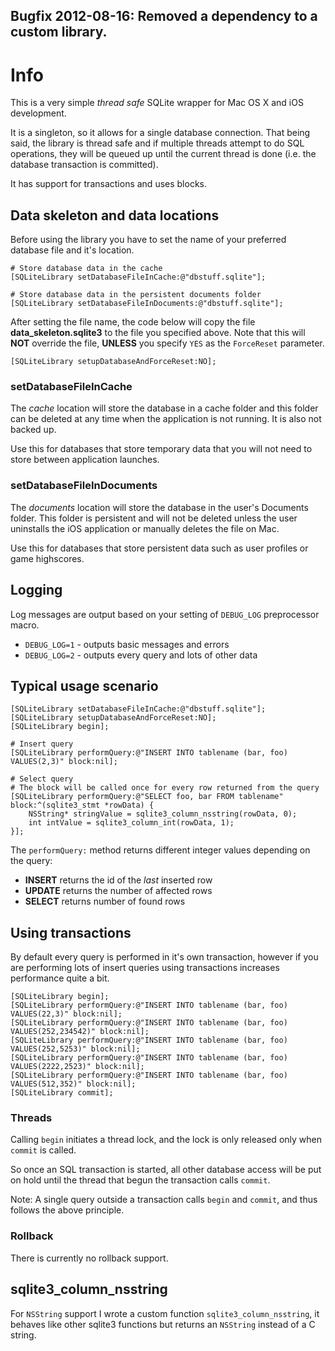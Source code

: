 ## Bugfix 2012-08-16: Removed a dependency to a custom library.

# Info

This is a very simple *thread safe* SQLite wrapper for Mac OS X and iOS development.

It is a singleton, so it allows for a single database connection. That being said, the library is thread
safe and if multiple threads attempt to do SQL operations, they will be queued up until the current
thread is done (i.e. the database transaction is committed).

It has support for transactions and uses blocks.

## Data skeleton and data locations

Before using the library you have to set the name of your preferred database file and it's location.

```objc
# Store database data in the cache
[SQLiteLibrary setDatabaseFileInCache:@"dbstuff.sqlite"];
 
# Store database data in the persistent documents folder
[SQLiteLibrary setDatabaseFileInDocuments:@"dbstuff.sqlite"];
```

After setting the file name, the code below will copy the file **data_skeleton.sqlite3** to the file you specified above.
Note that this will **NOT** override the file, **UNLESS** you specify `YES` as the `ForceReset` parameter.

```objc
[SQLiteLibrary setupDatabaseAndForceReset:NO];
```

### setDatabaseFileInCache 

The *cache* location will store the database in a cache folder and this folder can be deleted at any time
when the application is not running. It is also not backed up.

Use this for databases that store temporary data that you will not need to store between application launches.

### setDatabaseFileInDocuments

The *documents* location will store the database in the user's Documents folder. This folder is persistent
and will not be deleted unless the user uninstalls the iOS application or manually deletes the file on Mac.

Use this for databases that store persistent data such as user profiles or game highscores.

## Logging

Log messages are output based on your setting of `DEBUG_LOG` preprocessor macro.

* `DEBUG_LOG=1` - outputs basic messages and errors
* `DEBUG_LOG=2` - outputs every query and lots of other data

## Typical usage scenario

```objc
[SQLiteLibrary setDatabaseFileInCache:@"dbstuff.sqlite"];
[SQLiteLibrary setupDatabaseAndForceReset:NO];
[SQLiteLibrary begin];

# Insert query
[SQLiteLibrary performQuery:@"INSERT INTO tablename (bar, foo) VALUES(2,3)" block:nil];

# Select query
# The block will be called once for every row returned from the query
[SQLiteLibrary performQuery:@"SELECT foo, bar FROM tablename" block:^(sqlite3_stmt *rowData) {
    NSString* stringValue = sqlite3_column_nsstring(rowData, 0);
    int intValue = sqlite3_column_int(rowData, 1);
}];
```

The `performQuery:` method returns different integer values depending on the query:

* **INSERT** returns the id of the *last* inserted row
* **UPDATE** returns the number of affected rows
* **SELECT** returns number of found rows

## Using transactions

By default every query is performed in it's own transaction, however if you are performing lots
of insert queries using transactions increases performance quite a bit.

```objc
[SQLiteLibrary begin];
[SQLiteLibrary performQuery:@"INSERT INTO tablename (bar, foo) VALUES(22,3)" block:nil];
[SQLiteLibrary performQuery:@"INSERT INTO tablename (bar, foo) VALUES(252,234542)" block:nil];
[SQLiteLibrary performQuery:@"INSERT INTO tablename (bar, foo) VALUES(252,5253)" block:nil];
[SQLiteLibrary performQuery:@"INSERT INTO tablename (bar, foo) VALUES(2222,2523)" block:nil];
[SQLiteLibrary performQuery:@"INSERT INTO tablename (bar, foo) VALUES(512,352)" block:nil];
[SQLiteLibrary commit];
```

### Threads

Calling `begin` initiates a thread lock, and the lock is only released only when `commit` is called.

So once an SQL transaction is started, all other database access will be put on hold until the thread
that begun the transaction calls `commit`.

Note: A single query outside a transaction calls `begin` and `commit`, and thus follows the above principle.

### Rollback

There is currently no rollback support.

## sqlite3\_column\_nsstring

For `NSString` support I wrote a custom function `sqlite3_column_nsstring`, it behaves like other sqlite3 functions but returns an `NSString` instead of a C string.
